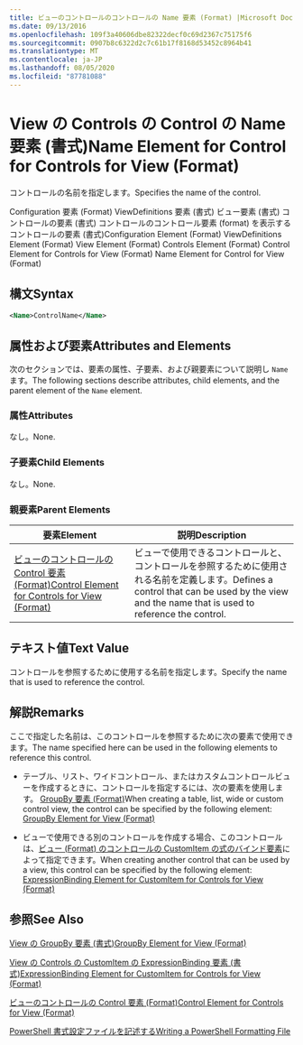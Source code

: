 ```yaml
---
title: ビューのコントロールのコントロールの Name 要素 (Format) |Microsoft Docs
ms.date: 09/13/2016
ms.openlocfilehash: 109f3a40606dbe82322decf0c69d2367c75175f6
ms.sourcegitcommit: 0907b8c6322d2c7c61b17f8168d53452c8964b41
ms.translationtype: MT
ms.contentlocale: ja-JP
ms.lasthandoff: 08/05/2020
ms.locfileid: "87781088"
---
```

# <a name="name-element-for-control-for-controls-for-view-format"></a><span data-ttu-id="90cd7-102">View の Controls の Control の Name 要素 (書式)</span><span class="sxs-lookup"><span data-stu-id="90cd7-102">Name Element for Control for Controls for View (Format)</span></span>

<span data-ttu-id="90cd7-103">コントロールの名前を指定します。</span><span class="sxs-lookup"><span data-stu-id="90cd7-103">Specifies the name of the control.</span></span>

<span data-ttu-id="90cd7-104">Configuration 要素 (Format) ViewDefinitions 要素 (書式) ビュー要素 (書式) コントロールの要素 (書式) コントロールのコントロール要素 (format) を表示するコントロールの要素 (書式)</span><span class="sxs-lookup"><span data-stu-id="90cd7-104">Configuration Element (Format) ViewDefinitions Element (Format) View Element (Format) Controls Element (Format) Control Element for Controls for View (Format) Name Element for Control for View (Format)</span></span>

## <a name="syntax"></a><span data-ttu-id="90cd7-105">構文</span><span class="sxs-lookup"><span data-stu-id="90cd7-105">Syntax</span></span>

```xml
<Name>ControlName</Name>
```

## <a name="attributes-and-elements"></a><span data-ttu-id="90cd7-106">属性および要素</span><span class="sxs-lookup"><span data-stu-id="90cd7-106">Attributes and Elements</span></span>

<span data-ttu-id="90cd7-107">次のセクションでは、要素の属性、子要素、および親要素について説明し `Name` ます。</span><span class="sxs-lookup"><span data-stu-id="90cd7-107">The following sections describe attributes, child elements, and the parent element of the `Name` element.</span></span>

### <a name="attributes"></a><span data-ttu-id="90cd7-108">属性</span><span class="sxs-lookup"><span data-stu-id="90cd7-108">Attributes</span></span>

<span data-ttu-id="90cd7-109">なし。</span><span class="sxs-lookup"><span data-stu-id="90cd7-109">None.</span></span>

### <a name="child-elements"></a><span data-ttu-id="90cd7-110">子要素</span><span class="sxs-lookup"><span data-stu-id="90cd7-110">Child Elements</span></span>

<span data-ttu-id="90cd7-111">なし。</span><span class="sxs-lookup"><span data-stu-id="90cd7-111">None.</span></span>

### <a name="parent-elements"></a><span data-ttu-id="90cd7-112">親要素</span><span class="sxs-lookup"><span data-stu-id="90cd7-112">Parent Elements</span></span>

|<span data-ttu-id="90cd7-113">要素</span><span class="sxs-lookup"><span data-stu-id="90cd7-113">Element</span></span>|<span data-ttu-id="90cd7-114">説明</span><span class="sxs-lookup"><span data-stu-id="90cd7-114">Description</span></span>|
|-------------|-----------------|
|[<span data-ttu-id="90cd7-115">ビューのコントロールの Control 要素 (Format)</span><span class="sxs-lookup"><span data-stu-id="90cd7-115">Control Element for Controls for View (Format)</span></span>](./control-element-for-controls-for-view-format.md)|<span data-ttu-id="90cd7-116">ビューで使用できるコントロールと、コントロールを参照するために使用される名前を定義します。</span><span class="sxs-lookup"><span data-stu-id="90cd7-116">Defines a control that can be used by the view and the name that is used to reference the control.</span></span>|

## <a name="text-value"></a><span data-ttu-id="90cd7-117">テキスト値</span><span class="sxs-lookup"><span data-stu-id="90cd7-117">Text Value</span></span>

<span data-ttu-id="90cd7-118">コントロールを参照するために使用する名前を指定します。</span><span class="sxs-lookup"><span data-stu-id="90cd7-118">Specify the name that is used to reference the control.</span></span>

## <a name="remarks"></a><span data-ttu-id="90cd7-119">解説</span><span class="sxs-lookup"><span data-stu-id="90cd7-119">Remarks</span></span>

<span data-ttu-id="90cd7-120">ここで指定した名前は、このコントロールを参照するために次の要素で使用できます。</span><span class="sxs-lookup"><span data-stu-id="90cd7-120">The name specified here can be used in the following elements to reference this control.</span></span>

- <span data-ttu-id="90cd7-121">テーブル、リスト、ワイドコントロール、またはカスタムコントロールビューを作成するときに、コントロールを指定するには、次の要素を使用します。 [GroupBy 要素 (Format)](./groupby-element-for-view-format.md)</span><span class="sxs-lookup"><span data-stu-id="90cd7-121">When creating a table, list, wide or custom control view, the control can be specified by the following element: [GroupBy Element for View (Format)](./groupby-element-for-view-format.md)</span></span>

- <span data-ttu-id="90cd7-122">ビューで使用できる別のコントロールを作成する場合、このコントロールは、[ビュー (Format) のコントロールの CustomItem の式のバインド要素](./expressionbinding-element-for-customitem-for-controls-for-view-format.md)によって指定できます。</span><span class="sxs-lookup"><span data-stu-id="90cd7-122">When creating another control that can be used by a view, this control can be specified by the following element: [ExpressionBinding Element for CustomItem for Controls for View (Format)](./expressionbinding-element-for-customitem-for-controls-for-view-format.md)</span></span>

## <a name="see-also"></a><span data-ttu-id="90cd7-123">参照</span><span class="sxs-lookup"><span data-stu-id="90cd7-123">See Also</span></span>

[<span data-ttu-id="90cd7-124">View の GroupBy 要素 (書式)</span><span class="sxs-lookup"><span data-stu-id="90cd7-124">GroupBy Element for View (Format)</span></span>](./groupby-element-for-view-format.md)

[<span data-ttu-id="90cd7-125">View の Controls の CustomItem の ExpressionBinding 要素 (書式)</span><span class="sxs-lookup"><span data-stu-id="90cd7-125">ExpressionBinding Element for CustomItem for Controls for View (Format)</span></span>](./expressionbinding-element-for-customitem-for-controls-for-view-format.md)

[<span data-ttu-id="90cd7-126">ビューのコントロールの Control 要素 (Format)</span><span class="sxs-lookup"><span data-stu-id="90cd7-126">Control Element for Controls for View (Format)</span></span>](./control-element-for-controls-for-view-format.md)

[<span data-ttu-id="90cd7-127">PowerShell 書式設定ファイルを記述する</span><span class="sxs-lookup"><span data-stu-id="90cd7-127">Writing a PowerShell Formatting File</span></span>](./writing-a-powershell-formatting-file.md)
